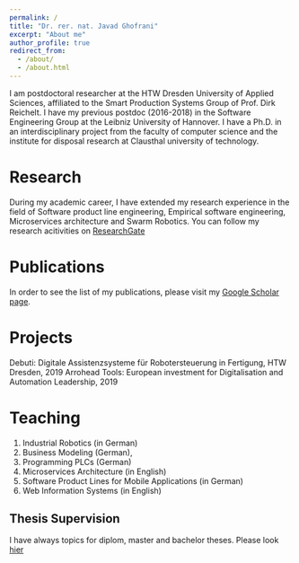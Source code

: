 ```yaml
---
permalink: /
title: "Dr. rer. nat. Javad Ghofrani"
excerpt: "About me"
author_profile: true
redirect_from: 
  - /about/
  - /about.html
---
```



I am postdoctoral researcher at the HTW Dresden University of Applied Sciences, affiliated to the Smart Production Systems Group of Prof. Dirk Reichelt. I have my previous postdoc (2016-2018) in the Software Engineering Group at the Leibniz University of Hannover. I have a Ph.D. in an interdisciplinary project from the faculty of computer science and the institute for disposal research at Clausthal university of technology.

Research 
======
During my academic career, I have extended my research experience in the field of Software product line engineering, Empirical software engineering, Microservices architecture and Swarm Robotics. You can follow my research acitivities on [ResearchGate](https://www.researchgate.net/profile/Javad_Ghofrani) 


Publications 
======
In order to see  the list of my publications, please visit my [Google Scholar page](https://scholar.google.de/citations?user=OkG7y0IAAAAJ&hl=de).


Projects
======
Debuti: Digitale Assistenzsysteme für Robotersteuerung in Fertigung, HTW Dresden, 2019
Arrohead Tools: European investment for Digitalisation and Automation Leadership, 2019 


Teaching
======
1. Industrial Robotics (in German)
2. Business Modeling (German),
3. Programming PLCs (German)
4. Microservices Architecture (in English)
5. Software Product Lines for Mobile Applications (in German) 
6. Web Information Systems (in English)

Thesis Supervision
------
I have always topics for diplom, master and bachelor theses. Please look [hier](https://www.htw-dresden.de/de/fakultaet-informatikmathematik/forschung/arbeitsgruppen/smart-production-systems/ausschreibungen.html) 


